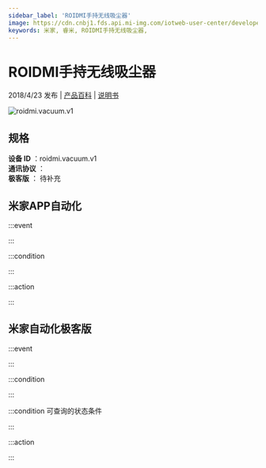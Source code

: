 ```yaml
---
sidebar_label: 'ROIDMI手持无线吸尘器'
image: https://cdn.cnbj1.fds.api.mi-img.com/iotweb-user-center/developer_1679069107432GtistXZ1.png?GalaxyAccessKeyId=AKVGLQWBOVIRQ3XLEW&Expires=9223372036854775807&Signature=vnqpXm5PQa1Rr+/4I15TYHgkXFE=
keywords: 米家, 睿米, ROIDMI手持无线吸尘器, 
---
```

# ROIDMI手持无线吸尘器

2018/4/23 发布 | [产品百科](https://home.mi.com/webapp/content/baike/product/index.html?model=roidmi.vacuum.v1/) | [说明书](https://home.mi.com/views/introduction.html?model=roidmi.vacuum.v1&region=cn)

![roidmi.vacuum.v1](https://cdn.cnbj1.fds.api.mi-img.com/iotweb-user-center/developer_1679069107432GtistXZ1.png?GalaxyAccessKeyId=AKVGLQWBOVIRQ3XLEW&Expires=9223372036854775807&Signature=vnqpXm5PQa1Rr+/4I15TYHgkXFE=)

## 规格  
> 
**设备 ID** ：roidmi.vacuum.v1  
**通讯协议** ：  
**极客版**  ： 待补充 


## 米家APP自动化  

:::event  

:::

:::condition  

:::

:::action   

:::

## 米家自动化极客版  

:::event  

:::

:::condition  

:::

:::condition 可查询的状态条件  

:::

:::action  

:::

        

